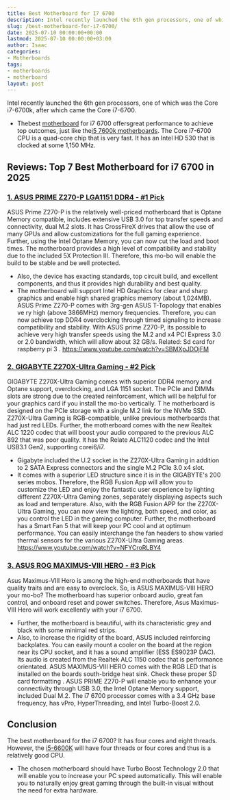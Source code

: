 ```yaml
---
title: Best Motherboard for I7 6700
description: Intel recently launched the 6th gen processors, one of which was the Core i7-6700k, after which came the Core i7-6700. - Thebest motherboard for i7 6700...
slug: /best-motherboard-for-i7-6700/
date: 2025-07-10 00:00:00+00:00
lastmod: 2025-07-10 00:00:00+03:00
author: Isaac
categories:
- Motherboards
tags:
- motherboards
- motherboard
layout: post
---
```

Intel recently launched the 6th gen processors, one of which was the Core i7-6700k, after which came the Core i7-6700.
- Thebest [motherboard](https://pestpolicy.com/best-motherboard-for-gaming/) for i7 6700 offersgreat performance to achieve top outcomes, just like the[i5 7600k motherboards](https://pestpolicy.com/best-motherboard-for-i5-7600k/).
The Core i7-6700 CPU is a quad-core chip that is very fast. It has an Intel HD 530 that is clocked at some 1,150 MHz.
## Reviews: Top 7 Best Motherboard for i7 6700 in 2025
### [1. ASUS PRIME Z270-P LGA1151 DDR4 - #1 Pick](https://www.amazon.com/dp/B01NAGY3C8/?tag=p-policy-20)
ASUS Prime Z270-P is the relatively well-priced motherboard that is Optane Memory compatible, includes extensive USB 3.0 for top transfer speeds and connectivity, dual M.2 slots.
It has CrossFireX drives that allow the use of many GPUs and allow customizations for the full gaming experience.
Further, using the Intel Optane Memory, you can now cut the load and boot times.
The motherboard provides a high level of compatibility and stability due to the included 5X Protection III. Therefore, this mo-bo will enable the build to be stable and be well protected.
- Also, the device has exacting standards, top circuit build, and excellent components, and thus it provides high durability and best quality.
- The motherboard will support Intel HD Graphics for clear and sharp graphics and enable high shared graphics memory (about 1,024MB).
ASUS Prime Z270-P comes with 3rg-gen ASUS T-Topology that enables
ve
ry high (above 3866MHz) memory frequencies.
Therefore, you can now achieve top DDR4 overclocking through timed signaling to increase compatibility and stability.
With ASUS prime Z270-P, its possible to achieve very high transfer speeds using the M.2 and x4 PCI Express 3.0 or 2.0 bandwidth, which will allow about 32 GB/s. Related:
Sd card for raspberry pi 3
.
https://www.youtube.com/watch?v=SBMXpJDOjFM
### [2. GIGABYTE Z270X-Ultra Gaming - #2 Pick](https://www.amazon.com/dp/B01N66ZESI/?tag=p-policy-20)
GIGABYTE Z270X-Ultra Gaming comes with superior DDR4 memory and Optane support, overclocking, and LGA 1151 socket.
The PCIe and DIMMs slots are strong due to the created reinforcement, which will be helpful for your graphics card if you install the mo-bo vertically.
T
he motherboard is designed on the PCIe storage with a single M.2 link for the NVMe SSD. Z270X-Ultra Gaming is RGB-compatible, unlike previous motherboards that had just red LEDs.
Further, the motherboard comes with the new Realtek ALC 1220 codec that will boost your audio compared to the previous ALC 892 that was poor quality. It has the Relate ALC1120 codec and the
Intel USB3.1 Gen2, supporting corei6/i7.
- Gigabyte included the U.2 socket in the Z270X-Ultra Gaming in addition to 2 SATA Express connectors and the single M.2 PCIe 3.0 x4 slot.
- It comes with a superior LED structure since it is in the GIGABYTE's 200 series mobos.
Therefore, the RGB Fusion App will allow you to customize the LED and enjoy the fantastic user experience by lighting different Z270X-Ultra Gaming zones, separately displaying aspects such as load and temperature.
Also, with the RGB Fusion APP for the Z270X-Ultra Gaming, you can now view the lighting, both speed, and color, as you control the LED in the gaming computer.
Further, the motherboard has a Smart Fan 5 that will keep your PC cool and at optimum performance. You can easily interchange the fan headers to show varied thermal sensors for the various Z270X-Ultra Gaming areas.
https://www.youtube.com/watch?v=NFYCroRLBY4
### [3. ASUS ROG MAXIMUS-VIII HERO - #3 Pick](https://www.amazon.com/dp/B0126R4F8W/?tag=p-policy-20)
Asus Maximus-VIII Hero is among the high-end motherboards that have quality traits and are easy to overclock. So, is ASUS MAXIMUS-VIII HERO your mo-bo?
The motherboard has superior onboard audio, great fan control, and onboard reset and power switches. Therefore, Asus Maximus-VIII Hero will work excellently with your i7 6700.
- Further, the motherboard is beautiful, with its characteristic grey and black with some minimal red strips.
- Also, to increase the rigidity of the board, ASUS included reinforcing backplates.
You can easily mount a cooler on the board at the region near its CPU socket, and it has a sound amplifier (ESS ES9023P DAC).
Its audio is created from the Realtek ALC 1150 codec that is performance orientated.
ASUS MAXIMUS-VIII HERO comes with the RGB LED that is installed on the boards south-bridge heat sink. Check these
proper SD card formatting
.
ASUS PRIME Z270-P will enable you to enhance your connectivity through USB 3.0, the Intel Optane Memory support, included Dual M.2.
The i7 6700 processor comes with a 3.4 GHz base frequency, has vPro, HyperThreading, and Intel Turbo-Boost 2.0.
## Conclusion
The best motherboard for the i7 6700? It has four cores and eight threads. However, the
[i5-6600K](https://pestpolicy.com/best-motherboard-for-i5-6600k/)
will have four threads or four cores and thus is a relatively good CPU.
- The chosen motherboard should have Turbo Boost Technology 2.0 that will enable you to increase your PC speed automatically.
This will enable you to naturally enjoy great gaming through the built-in visual without the need for extra hardware.